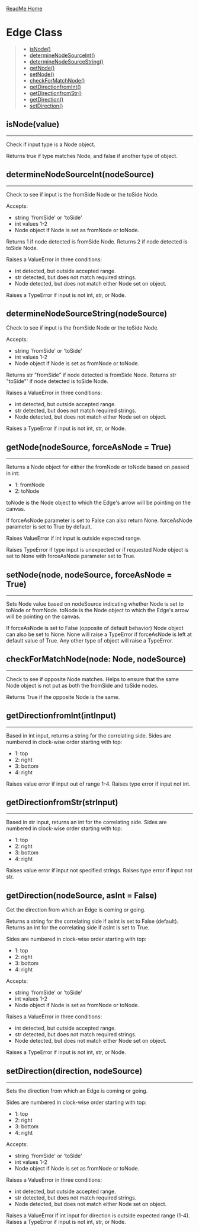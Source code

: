 [ReadMe Home](.././README.md)

# Edge Class

> - [isNode()](#isnodevalue)
> - [determineNodeSourceInt()](#determinenodesourceintnodesource)
> - [determineNodeSourceString()](#determinenodesourcestringnodesource)
> - [getNode()](#getnodenodesource-forceasnode--true)
> - [setNode()](#setnodenode-nodesource-forceasnode--true)
> - [checkForMatchNode()](#checkformatchnodenode-node-nodesource)
> - [getDirectionfromInt()](#getdirectionfromintintinput)
> - [getDirectionfromStr()](#getdirectionfromstrstrinput)
> - [getDirection()](#getdirectionnodesource-asint--false)
> - [setDirection()](#setdirectiondirection-nodesource)


## isNode(value)
---
Check if input type is a Node object.

Returns true if type matches Node, and false if another type of object.

## determineNodeSourceInt(nodeSource)
---
Check to see if input is the fromSide Node or the toSide Node.

Accepts: 
- string 'fromSide' or 'toSide'
- int values 1-2
- Node object if Node is set as fromNode or toNode.

Returns 1 if node detected is fromSide Node.
Returns 2 if node detected is toSide Node.

Raises a ValueError in three conditions:
- int detected, but outside accepted range.
- str detected, but does not match required strings.
- Node detected, but does not match either Node set on object.

Raises a TypeError if input is not int, str, or Node.

## determineNodeSourceString(nodeSource)
Check to see if input is the fromSide Node or the toSide Node.

Accepts: 
- string 'fromSide' or 'toSide'
- int values 1-2
- Node object if Node is set as fromNode or toNode.

Returns str "fromSide" if node detected is fromSide Node.
Returns str "toSide"' if node detected is toSide Node.

Raises a ValueError in three conditions:
- int detected, but outside accepted range.
- str detected, but does not match required strings.
- Node detected, but does not match either Node set on object.

Raises a TypeError if input is not int, str, or Node.

## getNode(nodeSource, forceAsNode = True)
---
Returns a Node object for either the fromNode or toNode 
based on passed in int:
- 1: fromNode
- 2: toNode

toNode is the Node object to which the Edge's arrow will be pointing on the canvas.

If forceAsNode parameter is set to False can also return None.
forceAsNode parameter is set to True by default.

Raises ValueError if int input is outside expected range.

Raises TypeError if type input is unexpected or if requested 
Node object is set to None with forceAsNode parameter set to True.

## setNode(node, nodeSource, forceAsNode = True)
---
Sets Node value based on nodeSource indicating whether Node is set to toNode or fromNode. 
toNode is the Node object to which the Edge's arrow will be pointing on the canvas.

If forceAsNode is set to False (opposite of default behavior) Node object can also be set to None.
None will raise a TypeError if forceAsNode is left at default value of True.
Any other type of object will raise a TypeError.

## checkForMatchNode(node: Node, nodeSource)
---
Check to see if opposite Node matches. Helps to ensure that the same Node object is 
not put as both the fromSide and toSide nodes.

Returns True if the opposite Node is the same.

## getDirectionfromInt(intInput)
---
Based in int input, returns a string for the correlating side.
Sides are numbered in clock-wise order starting with top:

- 1: top
- 2: right
- 3: bottom
- 4: right

Raises value error if input out of range 1-4.
Raises type error if input not int.

## getDirectionfromStr(strInput)
---
Based in str input, returns an int for the correlating side.
Sides are numbered in clock-wise order starting with top:

- 1: top
- 2: right
- 3: bottom
- 4: right

Raises value error if input not specified strings.
Raises type error if input not str.

## getDirection(nodeSource, asInt = False)
Get the direction from which an Edge is coming or going.

Returns a string for the correlating side if asInt is set to False (default).
Returns an int for the correlating side if asInt is set to True.

Sides are numbered in clock-wise order starting with top:

- 1: top
- 2: right
- 3: bottom
- 4: right

Accepts: 
- string 'fromSide' or 'toSide'
- int values 1-2
- Node object if Node is set as fromNode or toNode.

Raises a ValueError in three conditions:
- int detected, but outside accepted range.
- str detected, but does not match required strings.
- Node detected, but does not match either Node set on object.

Raises a TypeError if input is not int, str, or Node.

## setDirection(direction, nodeSource)
---
Sets the direction from which an Edge is coming or going.

Sides are numbered in clock-wise order starting with top:

- 1: top
- 2: right
- 3: bottom
- 4: right

Accepts: 
- string 'fromSide' or 'toSide'
- int values 1-2
- Node object if Node is set as fromNode or toNode.

Raises a ValueError in three conditions:
- int detected, but outside accepted range.
- str detected, but does not match required strings.
- Node detected, but does not match either Node set on object.

Raises a ValueError if int input for direction is outside expected range (1-4).
Raises a TypeError if input is not int, str, or Node.